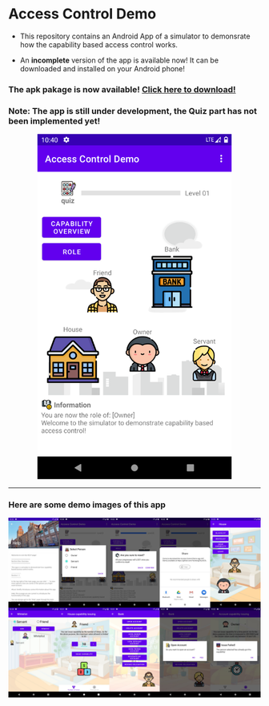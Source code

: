 # Access Control Demo

- This repository contains an Android App of a simulator to demonsrate how the capability based access control works.

- An __incomplete__ version of the app is available now! It can be downloaded and installed on your Android phone!

### The apk pakage is now available! [Click here to download!](https://github.com/YechengChu/ACDemo/raw/master/ACDemo.apk)

### Note: The app is still under development, the Quiz part has not been implemented yet!

    

<div align=center><img src="images/main_page.png" width="388" height="689"/></div>

---

### Here are some demo images of this app 

<div align=center><img src="images/demo_img.png"/></div>
